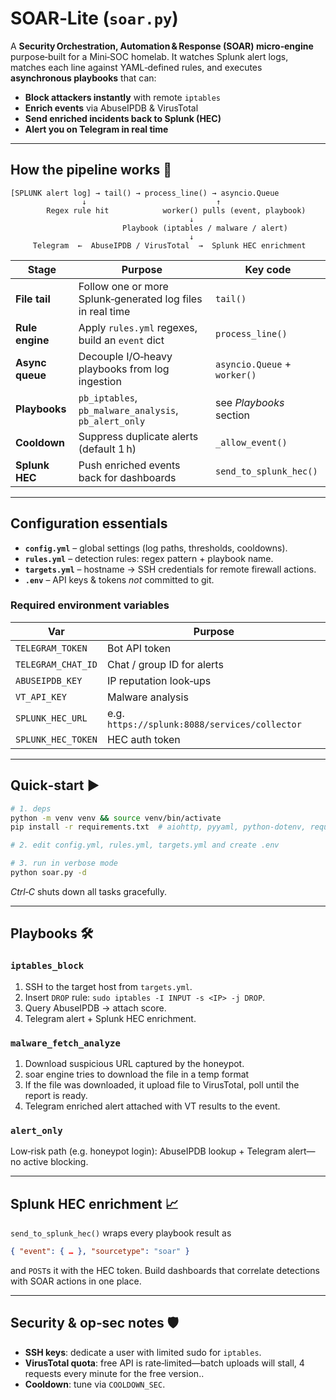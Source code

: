 # SOAR‑Lite (`soar.py`)

A **Security Orchestration, Automation & Response (SOAR) micro‑engine** purpose‑built for a Mini‑SOC homelab.
It watches Splunk alert logs, matches each line against YAML‑defined rules, and executes **asynchronous playbooks** that can:

* **Block attackers instantly** with remote `iptables`
* **Enrich events** via AbuseIPDB & VirusTotal
* **Send enriched incidents back to Splunk (HEC)**
* **Alert you on Telegram in real time**

---

## How the pipeline works 🚦

```
[SPLUNK alert log] → tail() → process_line() → asyncio.Queue
                ↓                             ↑
        Regex rule hit            worker() pulls (event, playbook)
                                        ↓
                         Playbook (iptables / malware / alert)
                                        ↓
     Telegram  ←  AbuseIPDB / VirusTotal  →  Splunk HEC enrichment
```

| Stage           | Purpose                                                    | Key code                     |
| --------------- | ---------------------------------------------------------- | ---------------------------- |
| **File tail**   | Follow one or more Splunk‑generated log files in real time | `tail()`                     |
| **Rule engine** | Apply `rules.yml` regexes, build an `event` dict           | `process_line()`             |
| **Async queue** | Decouple I/O‑heavy playbooks from log ingestion            | `asyncio.Queue` + `worker()` |
| **Playbooks**   | `pb_iptables`, `pb_malware_analysis`, `pb_alert_only`      | see *Playbooks* section      |
| **Cooldown**    | Suppress duplicate alerts (default 1 h)                    | `_allow_event()`             |
| **Splunk HEC**  | Push enriched events back for dashboards                   | `send_to_splunk_hec()`       |

---

## Configuration essentials

* **`config.yml`** – global settings (log paths, thresholds, cooldowns).
* **`rules.yml`** – detection rules: regex pattern + playbook name.
* **`targets.yml`** – hostname → SSH credentials for remote firewall actions.
* **`.env`** – API keys & tokens *not* committed to git.

### Required environment variables

| Var                | Purpose                                       |
| ------------------ | --------------------------------------------- |
| `TELEGRAM_TOKEN`   | Bot API token                                 |
| `TELEGRAM_CHAT_ID` | Chat / group ID for alerts                    |
| `ABUSEIPDB_KEY`    | IP reputation look‑ups                        |
| `VT_API_KEY`       | Malware analysis                              |
| `SPLUNK_HEC_URL`   | e.g. `https://splunk:8088/services/collector` |
| `SPLUNK_HEC_TOKEN` | HEC auth token                                |

---

## Quick‑start ▶️

```bash
# 1. deps
python -m venv venv && source venv/bin/activate
pip install -r requirements.txt  # aiohttp, pyyaml, python-dotenv, requests …

# 2. edit config.yml, rules.yml, targets.yml and create .env

# 3. run in verbose mode
python soar.py -d
```

*Ctrl‑C* shuts down all tasks gracefully.

---

## Playbooks 🛠️

### `iptables_block`

1. SSH to the target host from `targets.yml`.
2. Insert `DROP` rule: `sudo iptables -I INPUT -s <IP> -j DROP`.
3. Query AbuseIPDB → attach score.
4. Telegram alert + Splunk HEC enrichment.

### `malware_fetch_analyze`

1. Download suspicious URL captured by the honeypot.
2. soar engine tries to download the file in a temp format
3. If the file was downloaded, it upload file to VirusTotal, poll until the report is ready.
4. Telegram enriched alert attached with VT results to the event.

### `alert_only`

Low‑risk path (e.g. honeypot login): AbuseIPDB lookup + Telegram alert—no active blocking.

---

## Splunk HEC enrichment 📈

`send_to_splunk_hec()` wraps every playbook result as

```json
{ "event": { … }, "sourcetype": "soar" }
```

and `POST`s it with the HEC token. Build dashboards that correlate detections with SOAR actions in one place.

---

## Security & op‑sec notes 🛡️

* **SSH keys**: dedicate a user with limited sudo for `iptables`.
* **VirusTotal quota**: free API is rate‑limited—batch uploads will stall, 4 requests every minute for the free version..
* **Cooldown**: tune via `COOLDOWN_SEC`.
